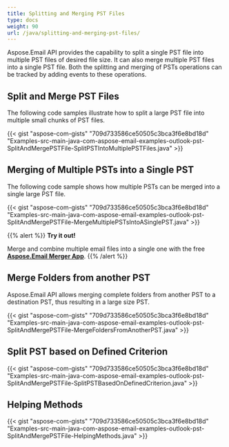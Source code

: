 ```yaml
---
title: Splitting and Merging PST Files
type: docs
weight: 90
url: /java/splitting-and-merging-pst-files/
---
```


Aspose.Email API provides the capability to split a single PST file into multiple PST files of desired file size. It can also merge multiple PST files into a single PST file. Both the splitting and merging of PSTs operations can be tracked by adding events to these operations.
## **Split and Merge PST Files**
The following code samples illustrate how to split a large PST file into multiple small chunks of PST files.

{{< gist "aspose-com-gists" "709d733586ce50505c3bca3f6e8bd18d" "Examples-src-main-java-com-aspose-email-examples-outlook-pst-SplitAndMergePSTFile-SplitPSTIntoMultiplePSTFiles.java" >}}
## **Merging of Multiple PSTs into a Single PST**
The following code sample shows how multiple PSTs can be merged into a single large PST file.

{{< gist "aspose-com-gists" "709d733586ce50505c3bca3f6e8bd18d" "Examples-src-main-java-com-aspose-email-examples-outlook-pst-SplitAndMergePSTFile-MergeMultiplePSTsIntoASinglePST.java" >}}

{{% alert %}}
**Try it out!**

Merge and combine multiple email files into a single one with the free [**Aspose.Email Merger App**](https://products.aspose.app/email/merger).
{{% /alert %}}

## **Merge Folders from another PST**
Aspose.Email API allows merging complete folders from another PST to a destination PST, thus resulting in a large size PST.

{{< gist "aspose-com-gists" "709d733586ce50505c3bca3f6e8bd18d" "Examples-src-main-java-com-aspose-email-examples-outlook-pst-SplitAndMergePSTFile-MergeFoldersFromAnotherPST.java" >}}
## **Split PST based on Defined Criterion**
{{< gist "aspose-com-gists" "709d733586ce50505c3bca3f6e8bd18d" "Examples-src-main-java-com-aspose-email-examples-outlook-pst-SplitAndMergePSTFile-SplitPSTBasedOnDefinedCriterion.java" >}}
## **Helping Methods**
{{< gist "aspose-com-gists" "709d733586ce50505c3bca3f6e8bd18d" "Examples-src-main-java-com-aspose-email-examples-outlook-pst-SplitAndMergePSTFile-HelpingMethods.java" >}}
